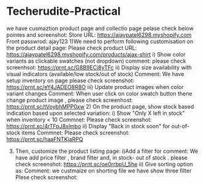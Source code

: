 # Techerudite-Practical
we have cusmaztion product page and collectio page pelase check below pointes and screenshot:
Store URL: https://ajaypatel6298.myshopify.com
Front passwrod: ajay123
1)We need to perform following customisation on the product detail page:
  Please check product URL: https://ajaypatel6298.myshopify.com/products/ajax-shirt
  i) Show color variants as clickable swatches (not dropdown)
    comment: please check screenhsot: https://prnt.sc/G8B9ECi8yTFc
  ii) Display size availability with visual indicators (available/low stock/out of stock)
    Comment: We have setup inventory on page please check screenshot: https://prnt.sc/eY4JADEO8R8O
  iii) Update product images when color variant changes
    Comment: When user click on color swatch button thene change product image , please check screenhost: https://prnt.sc/tVoybhMPP0xw
2) On the product page, show stock based indication based upon selected variation:
  i) Show "Only X left in stock" when inventory < 10
    Commnet: Please check screenshot: https://prnt.sc/4rTFpJ8xlmbo
  ii) Display "Back in stock soon" for out-of-stock items
    Commnet: Please check screenshot: https://prnt.sc/haaFNTKjaRPQ

3) Then, customize the product listing page:
   i)Add a filter for 
    comment: We have add price filter , brand filter and, in stock- out of stock . please check screenshot: https://prnt.sc/oe0rrbpU_5he
    ii) Give sorting option as:
     Comment: we custmaize on shorting file we have show three filter Plese check screenshot: 
  
